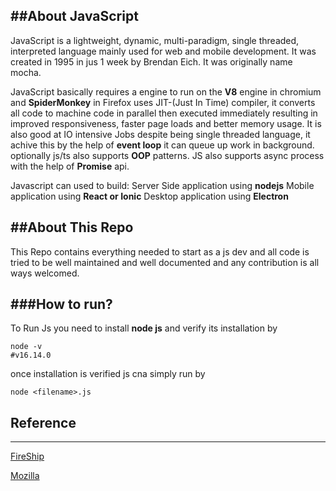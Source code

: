 ##About JavaScript
---
JavaScript is a lightweight, dynamic, multi-paradigm, single threaded, interpreted language mainly used for web and mobile development. It was created in 1995 in jus 1 week by Brendan Eich. It was originally name mocha.

JavaScript basically requires a engine to run on the **V8** engine in chromium and **SpiderMonkey** in Firefox uses JIT-(Just In Time) compiler, it converts all code to machine code in parallel then executed immediately resulting in improved responsiveness, faster page loads and better memory usage. It is also good at IO intensive Jobs despite being single threaded language, it achive this by the help of **event loop** it can queue up work in background. optionally js/ts also supports **OOP** patterns. JS also supports async process with the help of **Promise** api.

Javascript can used to build:
Server Side application using **nodejs**
Mobile application using **React or Ionic**
Desktop application using **Electron**

##About This Repo
---
This Repo contains everything needed to start as a js dev and all code is tried to be well maintained and well documented and any contribution is all ways welcomed.

###How to run?
---
To Run Js you need to install **node js** and verify its installation by
```
node -v
#v16.14.0
```
once installation is verified js cna simply run by
```
node <filename>.js
```

## Reference
---
[FireShip](https://www.youtube.com/channel/UCsBjURrPoezykLs9EqgamOA)

[Mozilla](https://developer.mozilla.org/en-US/docs/Web/JavaScript)
